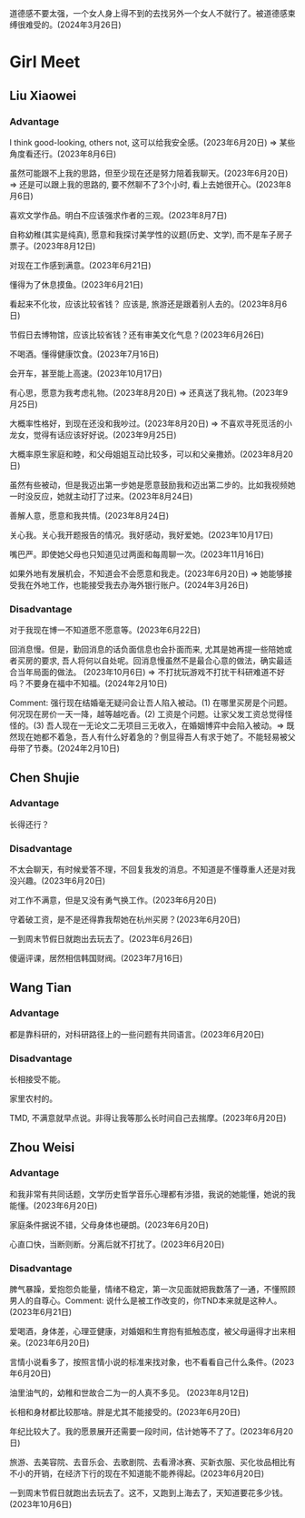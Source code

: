 道德感不要太强，一个女人身上得不到的去找另外一个女人不就行了。被道德感束缚很难受的。(2024年3月26日)

# Girl Meet

## Liu Xiaowei

### Advantage

I think good-looking, others not, 这可以给我安全感。(2023年6月20日) => 某些角度看还行。(2023年8月6日)

虽然可能跟不上我的思路，但至少现在还是努力陪着我聊天。(2023年6月20日) => 还是可以跟上我的思路的, 要不然聊不了3个小时, 看上去她很开心。(2023年8月6日)

喜欢文学作品。明白不应该强求作者的三观。(2023年8月7日)

自称幼稚(其实是纯真), 愿意和我探讨美学性的议题(历史、文学), 而不是车子房子票子。(2023年8月12日)

对现在工作感到满意。(2023年6月21日)

懂得为了休息摸鱼。(2023年6月21日)

看起来不化妆，应该比较省钱？ 应该是, 旅游还是跟着别人去的。(2023年8月6日)

节假日去博物馆，应该比较省钱？还有审美文化气息？(2023年6月26日)

不喝酒。懂得健康饮食。(2023年7月16日)

会开车，甚至能上高速。(2023年10月17日)

有心思，愿意为我考虑礼物。(2023年8月20日) => 还真送了我礼物。(2023年9月25日)

大概率性格好，到现在还没和我吵过。(2023年8月20日) => 不喜欢寻死觅活的小龙女，觉得有话应该好好说。(2023年9月25日)

大概率原生家庭和睦，和父母姐姐互动比较多，可以和父亲撒娇。(2023年8月20日)

虽然有些被动，但是我迈出第一步她是愿意鼓励我和迈出第二步的。比如我视频她一时没反应，她就主动打了过来。(2023年8月24日)

善解人意，愿意和我共情。(2023年8月24日)

关心我。关心我开题报告的情况。我好感动，我好爱她。(2023年10月17日)

嘴巴严。即使她父母也只知道见过两面和每周聊一次。(2023年11月16日)

如果外地有发展机会，不知道会不会愿意和我走。(2023年6月20日) => 她能够接受我在外地工作，也能接受我去办海外银行账户。(2024年3月26日)

### Disadvantage

对于我现在博一不知道愿不愿意等。(2023年6月22日)

回消息慢。但是，勤回消息的话负面信息也会扑面而来, 尤其是她再提一些陪她或者买房的要求, 吾人将何以自处呢。回消息慢虽然不是最合心意的做法，确实最适合当年局面的做法。 (2023年10月6日) => 不打扰玩游戏不打扰干科研难道不好吗？不要身在福中不知福。(2024年2月10日)

Comment:  强行现在结婚毫无疑问会让吾人陷入被动。(1) 在哪里买房是个问题。何况现在房价一天一降，越等越吃香。(2) 工资是个问题。让家父发工资总觉得怪怪的。(3) 吾人现在一无论文二无项目三无收入，在婚姻博弈中会陷入被动。=> 既然现在她都不着急，吾人有什么好着急的？倒显得吾人有求于她了。不能轻易被父母带了节奏。(2024年2月10日)

## Chen Shujie

### Advantage 

长得还行？

### Disadvantage 

不太会聊天，有时候爱答不理，不回复我发的消息。不知道是不懂尊重人还是对我没兴趣。(2023年6月20日)

对工作不满意，但是又没有勇气换工作。(2023年6月20日)

守着破工资，是不是还得靠我帮她在杭州买房？(2023年6月20日)

一到周末节假日就跑出去玩去了。(2023年6月26日)

傻逼评课，居然相信韩国财阀。(2023年7月16日)

## Wang Tian

### Advantage

都是靠科研的，对科研路径上的一些问题有共同语言。(2023年6月20日)

### Disadvantage

长相接受不能。

家里农村的。

TMD, 不满意就早点说。非得让我等那么长时间自己去揣摩。(2023年6月20日)

## Zhou Weisi

### Advantage

和我非常有共同话题，文学历史哲学音乐心理都有涉猎，我说的她能懂，她说的我能懂。(2023年6月20日)

家庭条件据说不错，父母身体也硬朗。(2023年6月20日)

心直口快，当断则断。分离后就不打扰了。(2023年6月20日)

### Disadvantage

脾气暴躁，爱抱怨负能量，情绪不稳定，第一次见面就把我数落了一通，不懂照顾男人的自尊心。Comment: 说什么是被工作改变的，你TND本来就是这种人。(2023年6月21日)

爱喝酒，身体差，心理亚健康，对婚姻和生育抱有抵触态度，被父母逼得才出来相亲。(2023年6月20日)

言情小说看多了，按照言情小说的标准来找对象，也不看看自己什么条件。(2023年6月20日)

油里油气的，幼稚和世故合二为一的人真不多见。 (2023年8月12日)

长相和身材都比较那啥。胖是尤其不能接受的。(2023年6月20日)

年纪比较大了。我的愿景展开还需要一段时间，估计她等不了了。(2023年6月20日)

旅游、去美容院、去音乐会、去歌剧院、去看滑冰赛、买新衣服、买化妆品相比有不小的开销，在经济下行的现在不知道能不能养得起。(2023年6月20日)

一到周末节假日就跑出去玩去了。这不，又跑到上海去了，天知道要花多少钱。(2023年10月6日)

